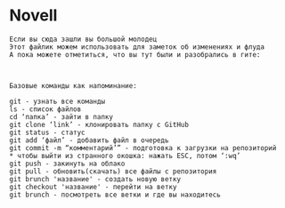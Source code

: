 # Novell
	Если вы сюда зашли вы большой молодец
	Этот файлик можем использовать для заметок об изменениях и флуда
	А пока можете отметиться, что вы тут были и разобрались в гите:
	
	
	
	Базовые команды как напоминание:
	
	git - узнать все команды
	ls - список файлов
	cd ‘папка’ - зайти в папку
	git clone ‘link’ - клонировать папку с GitHub
	git status - статус
	git add ‘файл’ - добавить файл в очередь
	git commit -m “комментарий’” - подготовка к загрузки на репозиторий
	* чтобы выйти из странного окошка: нажать ESC, потом ‘:wq’
	git push - закинуть на облако
	git pull - обновить(скачать) все файлы с репозитория
	git brunch 'название' - создать новую ветку
	git checkout 'название' - перейти на ветку
	git brunch - посмотреть все ветки и где вы находитесь
	
	